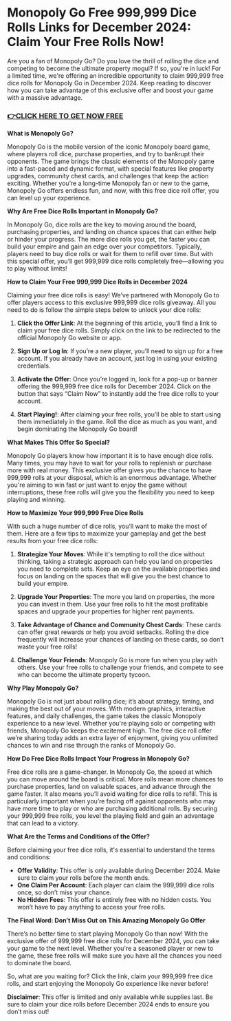 # Monopoly Go Free 999,999 Dice Rolls Links for December 2024: Claim Your Free Rolls Now!

Are you a fan of Monopoly Go? Do you love the thrill of rolling the dice and competing to become the ultimate property mogul? If so, you're in luck! For a limited time, we're offering an incredible opportunity to claim 999,999 free dice rolls for Monopoly Go in December 2024. Keep reading to discover how you can take advantage of this exclusive offer and boost your game with a massive advantage.

### [👉CLICK HERE TO GET NOW FREE](https://freeforyou.xyz/monopoly/go/)

**What is Monopoly Go?**

Monopoly Go is the mobile version of the iconic Monopoly board game, where players roll dice, purchase properties, and try to bankrupt their opponents. The game brings the classic elements of the Monopoly game into a fast-paced and dynamic format, with special features like property upgrades, community chest cards, and challenges that keep the action exciting. Whether you’re a long-time Monopoly fan or new to the game, Monopoly Go offers endless fun, and now, with this free dice roll offer, you can level up your experience.

**Why Are Free Dice Rolls Important in Monopoly Go?**

In Monopoly Go, dice rolls are the key to moving around the board, purchasing properties, and landing on chance spaces that can either help or hinder your progress. The more dice rolls you get, the faster you can build your empire and gain an edge over your competitors. Typically, players need to buy dice rolls or wait for them to refill over time. But with this special offer, you’ll get 999,999 dice rolls completely free—allowing you to play without limits!

**How to Claim Your Free 999,999 Dice Rolls in December 2024**

Claiming your free dice rolls is easy! We’ve partnered with Monopoly Go to offer players access to this exclusive 999,999 dice rolls giveaway. All you need to do is follow the simple steps below to unlock your dice rolls:

1. **Click the Offer Link**: At the beginning of this article, you’ll find a link to claim your free dice rolls. Simply click on the link to be redirected to the official Monopoly Go website or app.

2. **Sign Up or Log In**: If you’re a new player, you’ll need to sign up for a free account. If you already have an account, just log in using your existing credentials.

3. **Activate the Offer**: Once you’re logged in, look for a pop-up or banner offering the 999,999 free dice rolls for December 2024. Click on the button that says “Claim Now” to instantly add the free dice rolls to your account.

4. **Start Playing!**: After claiming your free rolls, you’ll be able to start using them immediately in the game. Roll the dice as much as you want, and begin dominating the Monopoly Go board!

**What Makes This Offer So Special?**

Monopoly Go players know how important it is to have enough dice rolls. Many times, you may have to wait for your rolls to replenish or purchase more with real money. This exclusive offer gives you the chance to have 999,999 rolls at your disposal, which is an enormous advantage. Whether you're aiming to win fast or just want to enjoy the game without interruptions, these free rolls will give you the flexibility you need to keep playing and winning.

**How to Maximize Your 999,999 Free Dice Rolls**

With such a huge number of dice rolls, you’ll want to make the most of them. Here are a few tips to maximize your gameplay and get the best results from your free dice rolls:

1. **Strategize Your Moves**: While it's tempting to roll the dice without thinking, taking a strategic approach can help you land on properties you need to complete sets. Keep an eye on the available properties and focus on landing on the spaces that will give you the best chance to build your empire.

2. **Upgrade Your Properties**: The more you land on properties, the more you can invest in them. Use your free rolls to hit the most profitable spaces and upgrade your properties for higher rent payments.

3. **Take Advantage of Chance and Community Chest Cards**: These cards can offer great rewards or help you avoid setbacks. Rolling the dice frequently will increase your chances of landing on these cards, so don’t waste your free rolls!

4. **Challenge Your Friends**: Monopoly Go is more fun when you play with others. Use your free rolls to challenge your friends, and compete to see who can become the ultimate property tycoon.

**Why Play Monopoly Go?**

Monopoly Go is not just about rolling dice; it’s about strategy, timing, and making the best out of your moves. With modern graphics, interactive features, and daily challenges, the game takes the classic Monopoly experience to a new level. Whether you're playing solo or competing with friends, Monopoly Go keeps the excitement high. The free dice roll offer we’re sharing today adds an extra layer of enjoyment, giving you unlimited chances to win and rise through the ranks of Monopoly Go.

**How Do Free Dice Rolls Impact Your Progress in Monopoly Go?**

Free dice rolls are a game-changer. In Monopoly Go, the speed at which you can move around the board is critical. More rolls mean more chances to purchase properties, land on valuable spaces, and advance through the game faster. It also means you’ll avoid waiting for dice rolls to refill. This is particularly important when you’re facing off against opponents who may have more time to play or who are purchasing additional rolls. By securing your 999,999 free rolls, you level the playing field and gain an advantage that can lead to a victory.

**What Are the Terms and Conditions of the Offer?**

Before claiming your free dice rolls, it's essential to understand the terms and conditions:

- **Offer Validity**: This offer is only available during December 2024. Make sure to claim your rolls before the month ends.
- **One Claim Per Account**: Each player can claim the 999,999 dice rolls once, so don’t miss your chance.
- **No Hidden Fees**: This offer is entirely free with no hidden costs. You won’t have to pay anything to access your free rolls.

**The Final Word: Don’t Miss Out on This Amazing Monopoly Go Offer**

There’s no better time to start playing Monopoly Go than now! With the exclusive offer of 999,999 free dice rolls for December 2024, you can take your game to the next level. Whether you're a seasoned player or new to the game, these free rolls will make sure you have all the chances you need to dominate the board.

So, what are you waiting for? Click the link, claim your 999,999 free dice rolls, and start enjoying the Monopoly Go experience like never before!

**Disclaimer**: This offer is limited and only available while supplies last. Be sure to claim your dice rolls before December 2024 ends to ensure you don’t miss out!
